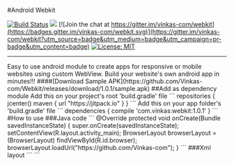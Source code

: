 #Android Webkit

[![Build Status](https://travis-ci.org/Vinkas-com/Webkit.svg?branch=master)](https://travis-ci.org/Vinkas-com/Webkit)
[![](https://jitpack.io/v/com.vinkas/webkit.svg)](https://jitpack.io/#com.vinkas/webkit)
[![Join the chat at https://gitter.im/vinkas-com/webkit](https://badges.gitter.im/vinkas-com/webkit.svg)](https://gitter.im/vinkas-com/webkit?utm_source=badge&utm_medium=badge&utm_campaign=pr-badge&utm_content=badge)
[![License: MIT](https://img.shields.io/badge/License-MIT-orange.svg)](https://opensource.org/licenses/MIT)
<hr />
Easy to use android module to create apps for responsive or mobile websites using custom WebView. Build your website's own android app in minutes!!!
####[Download Sample APK](https://github.com/Vinkas-com/Webkit/releases/download/1.0.1/sample.apk)
##Add as dependency module
Add this on your project's root 'build.gradle' file
```
  repositories { 
        jcenter()
        maven { url "https://jitpack.io" }
   }
```
Add this on your app folder's 'build.gradle' file
```
   dependencies {
         compile 'com.vinkas:webkit:1.0.1'
  }
```
#How to use
###Java code
```
    @Override
    protected void onCreate(Bundle savedInstanceState) {
        super.onCreate(savedInstanceState);
        setContentView(R.layout.activity_main);
        BrowserLayout browserLayout = (BrowserLayout) findViewById(R.id.browser);
        browserLayout.loadUrl("https://github.com/Vinkas-com");
    }
```
###Xml layout
```
<?xml version="1.0" encoding="utf-8"?>
<com.vinkas.webkit.BrowserLayout xmlns:android="http://schemas.android.com/apk/res/android"
    android:id="@+id/browser"
    android:layout_width="match_parent" android:layout_height="match_parent">
</com.vinkas.webkit.BrowserLayout>
```
